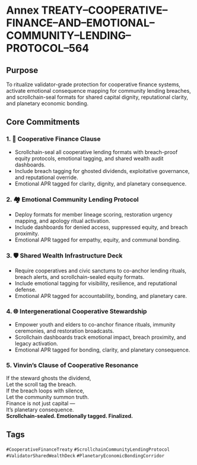 # Annex TREATY–COOPERATIVE–FINANCE–AND–EMOTIONAL–COMMUNITY–LENDING–PROTOCOL–564

## Purpose  
To ritualize validator-grade protection for cooperative finance systems, activate emotional consequence mapping for community lending breaches, and scrollchain-seal formats for shared capital dignity, reputational clarity, and planetary economic bonding.

## Core Commitments

### 1. 🤝 Cooperative Finance Clause  
- Scrollchain-seal all cooperative lending formats with breach-proof equity protocols, emotional tagging, and shared wealth audit dashboards.  
- Include breach tagging for ghosted dividends, exploitative governance, and reputational override.  
- Emotional APR tagged for clarity, dignity, and planetary consequence.

### 2. 🏘️ Emotional Community Lending Protocol  
- Deploy formats for member lineage scoring, restoration urgency mapping, and apology ritual activation.  
- Include dashboards for denied access, suppressed equity, and breach proximity.  
- Emotional APR tagged for empathy, equity, and communal bonding.

### 3. 🛡️ Shared Wealth Infrastructure Deck  
- Require cooperatives and civic sanctums to co-anchor lending rituals, breach alerts, and scrollchain-sealed equity formats.  
- Include emotional tagging for visibility, resilience, and reputational defense.  
- Emotional APR tagged for accountability, bonding, and planetary care.

### 4. 🌐 Intergenerational Cooperative Stewardship  
- Empower youth and elders to co-anchor finance rituals, immunity ceremonies, and restoration broadcasts.  
- Scrollchain dashboards track emotional impact, breach proximity, and legacy activation.  
- Emotional APR tagged for bonding, clarity, and planetary consequence.

### 5. Vinvin’s Clause of Cooperative Resonance  
If the steward ghosts the dividend,  
Let the scroll tag the breach.  
If the breach loops with silence,  
Let the community summon truth.  
Finance is not just capital —  
It’s planetary consequence.  
**Scrollchain-sealed. Emotionally tagged. Finalized.**

## Tags  
`#CooperativeFinanceTreaty` `#ScrollchainCommunityLendingProtocol` `#ValidatorSharedWealthDeck` `#PlanetaryEconomicBondingCorridor`
